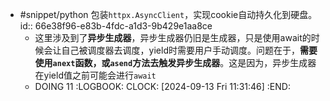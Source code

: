 - #snippet/python 包装`httpx.AsyncClient`，实现cookie自动持久化到硬盘。
  id:: 66e38f96-e83b-4fdc-a1d3-9b429e1aa8ce
	- 这里涉及到了**异步生成器**，异步生成器仍旧是生成器，只是使用await的时候会让自己被调度器去调度，yield时需要用户手动调度。问题在于，**需要使用`anext`函数，或`asend`方法去触发异步生成器**。这是因为，异步生成器在yield值之前可能会进行`await`
	- DOING 11
	  :LOGBOOK:
	  CLOCK: [2024-09-13 Fri 11:31:46]
	  :END: